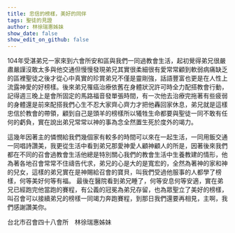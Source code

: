 ```yaml
---
title: 忠信的榜樣，美好的同伴
tags: 聖徒的見證
author: 林徐瑞惠姊妹
show_date: false
show_edit_on_github: false
---
```


104年受湛弟兄一家來到六會所安和區與我們一同過教會生活，起初覺得弟兄很嚴肅嚴謹沒敢太多與他交通但慢慢發現弟兄其實很柔細很有愛常常顧到軟弱病痛缺乏的區裡聖徒之後才從心中真實的珍賞弟兄不僅是靈剛強，話語豐富也更是在人性上流露神愛的好榜樣。後來弟兄罹癌治療依舊在身體狀況許可時全力配搭教會行動，記得週三晚上是會所固定的馬路福音發單張時間，有一次他去治療完拖著有些疲弱的身體還是前來配搭我們心生不忍大家齊心齊力才把他轟回家休息，弟兄就是這樣忠信於教會的帶領，顧到自己是頭羊的榜樣所以犧牲生命都要與聖徒一同不敢有任何的虧負，實在說出弟兄常常以神的事為念全然置生死於度外的竭力。

這幾年因著主的憐憫給我們幾個家有較多的時間可以來在一起生活，一同用飯交通一同唱詩讚美，我更從生活中看到弟兄那愛神愛人顧神顧人的所是，因著後來我們都在不同的召會過教會生活他總是特別關心我們的教會生活中生養教建的情形，他為著各地召會常常不住禱告代求，弟兄的心是大的是寬宏的，全然為著神的家和神的兒女，這樣的弟兄實在是神賜給召會的寶貝，叫我們受過他服事的人都學了榜樣，何等美好何等有福。
最後在醫院看到弟兄睡了，何等安息何等安適，實在弟兄已經跑完他當跑的賽程，有公義的冠冕為弟兄存留，也為眾聖立了美好的榜樣，叫召會可以接續弟兄的榜樣一同竭力奔跑賽程，到那日我們還要再相見，主啊，我們感謝讚美你。

台北市召會四十八會所　林徐瑞惠姊妹

